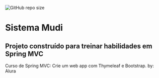 ![GitHub repo size](https://img.shields.io/github/repo-size/rissimone/spring-mvc-training)
# Sistema Mudi
## Projeto construído para treinar habilidades em Spring MVC
Curso de Spring MVC: Crie um web app com Thymeleaf e Bootstrap. by: Alura

